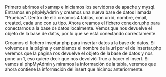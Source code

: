 Primero abrimos el xammp e iniciamos los servidores de apache y mysql. Entramos en phpMyAdmin y creamos una nueva base de datos llamada "Pruebas". Dentro de ella creamos 4 tablas, con un id, nombre, email, created, cada uno con su tipo.
Ahora creamos el fichero conexion.php para conectarnos a la base de datos localmente.
Vemos que nos devuelve el objeto de la base de datos, por lo que se está conectando correctamente.

Creamos el fichero insertar.php para insertar datos a la base de datos. Si volvemos a la página y cambiamos el nombre de la url por el de insertar.php veremos que la página nos devuelve el objeto de la base de datos y nos pone un 1, eso quiere decir
que nos devolvió True al hacer el insert. Si vamos al phpMyAdmin y miramos la información de la tabla, veremos que ahora contiene la información del insert que hicimos anteriormente.
